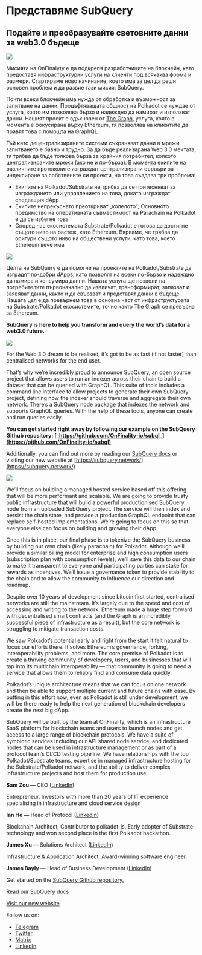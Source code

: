 # Представяме SubQuery

## Подайте и преобразувайте световните данни за web3.0 бъдеще

![](https://miro.medium.com/max/1400/1*J5u22qNxndcuCrFJ1mfGqg.png)

Мисията на OnFinalyty е да подкрепя разработчиците на блокчейн, като предоставя инфраструктурни услуги на клиенти под всякаква форма и размери. Стартираме ново начинание, което има за цел да реши основен проблем и да развие тази мисия: SubQuery.

Почти всеки блокчейн има нужда от обработка и възможност за запитване на данни. Процъфтяващата общност на Polkadot се нуждае от услуга, която им позволява бързо и надеждно да намират и използват данни. Нашият проект е вдъхновен от [The Graph](https://thegraph.com/), услуга, която в момента е фокусирана върху Ethereum, тя позволява на клиентите да правят това с помощта на GraphQL.

Тъй като децентрализираните системи съхраняват данни в мрежи, запитването е бавно и трудно. За да бъде реализирана Web 3.0 мечтата, тя трябва да бъде толкова бърза за крайния потребител, колкото централизираните мрежи (ако не и по-бърза). В момента екипите на различните протоколите изграждат централизирани сървъри за индексиране за собствените си проекти, но това създава три проблема:

- Екипите на Polkadot/Substrate не трябва да се притесняват за изграждането или управлението на това, докато изграждат следващия dApp
- Екипите непрекъснато преоткриват „колелото“; Основното предимство на оперативната съвместимост на Parachain на Polkadot е да се избегне това
- Според нас екосистемата Substrate/Polkadot е готова да достигне същото ниво на растеж, като Ethereum. Вярваме, че трябва да осигури същото ниво на обществени услуги, като това, което Ethereum вече има

![](https://miro.medium.com/max/1400/1*l4b4BXWkczVDaHyv30lLQQ.png)

Целта на SubQuery е да помогне на проектите на Polkadot/Substrate да изградят по-добри dApps, като позволят на всеки по-бързо и надеждно да намира и консумира данни. Нашата услуга ще позволи на потребителите първоначално да извличат, трансформират, запазват и заявяват данни, както и да свързват и представят данни в бъдеще. Нашата цел е да превърнем това в основна част от инфраструктурата на Substrate/Polkadot екосистемите, точно както The Graph се превърна за Ethereum.

**SubQuery is here to help you transform and query the world’s data for a web3.0 future.**

![](https://miro.medium.com/max/1000/1*IHstJG-hBwQzicLdWkGR5w.png)

For the Web 3.0 dream to be realised, it’s got to be as fast (if not faster) than centralised networks for the end user.

That’s why we’re incredibly proud to announce SubQuery, an open source project that allows users to run an indexer across their chain to build a dataset that can be queried with GraphQL. This suite of tools includes a command line interface to allow projects to generate their own SubQuery project, defining how the indexer should traverse and aggregate their own network. There’s a SubQuery node package that indexes the network and supports GraphQL queries. With the help of these tools, anyone can create and run queries easily.

**You can get started right away by following our example on the SubQuery Github repository: [_https://github.com/OnFinality-io/subql_](https://github.com/OnFinality-io/subql)**

Additionally, you can find out more by reading our [SubQuery docs](https://doc.subquery.network/) or visiting our new website at [https://subquery.network/](https://subquery.network/)

![](https://miro.medium.com/max/1000/1*3oA1Hvns1vrImTsmowO_Jw.png)

We’ll focus on building a managed hosted service based off this offering that will be more performant and scalable. We are going to provide trusty public infrastructure that will build a powerful productionised SubQuery node from an uploaded SubQuery project. The service will then index and persist the chain state, and provide a production GraphQL endpoint that can replace self-hosted implementations. We’re going to focus on this so that everyone else can focus on building and growing their dApp.

Once this is in place, our final phase is to tokenize the SubQuery business by building our own chain (likely parachain) for Polkadot. Although we’ll provide a similar billing model for enterprise and high consumption users (subscription plan with consumption levels), we’ll save this data to our chain to make it transparent to everyone and participating parties can stake for rewards as incentives. We’ll issue a governance token to provide stability to the chain and to allow the community to influence our direction and roadmap.

Despite over 10 years of development since bitcoin first started, centralised networks are still the mainstream. It’s largely due to the speed and cost of accessing and writing to the network. Ethereum made a huge step forward with decentralised smart contracts (and the Graph is an incredibly successful piece of infrastructure as a result), but the core network is struggling to mitigate transaction costs.

We saw Polkadot’s potential early and right from the start it felt natural to focus our efforts there. It solves Ethereum’s governance, forking, interoperability problems, and more. The core premise of Polkadot is to create a thriving community of developers, users, and businesses that will tap into its multichain interoperability — that community is going to need a service that allows them to reliably find and consume data quickly.

Polkadot’s unique architecture means that we can focus on one network and then be able to support multiple current and future chains with ease. By putting in this effort now, even as Polkadot is still under development, we will be there ready to help the next generation of blockchain developers create the next big dApp.

SubQuery will be built by the team at OnFinality, which is an infrastructure SaaS platform for blockchain teams and users to launch nodes and get access to a large range of blockchain protocols. We have a suite of symbiotic services including our API shared node service, and dedicated nodes that can be used in infrastructure management or as part of a protocol team’s CI/CD testing pipeline. We have relationships with the top Polkadot/Substrate teams, expertise in managed infrastructure hosting for the Substrate/Polkadot network, and the ability to deliver complex infrastructure projects and host them for production use.

**Sam Zou —** CEO ([LinkedIn](https://www.linkedin.com/in/sam-zou-5b8169a/))

Entrepreneur, Investors with more than 20 years of IT experience specialising in infrastructure and cloud service design

**Ian He —** Head of Protocol ([LinkedIn](https://www.linkedin.com/in/yin-he-7a266345/))

Blockchain Architect, Contributor to polkadot-js, Early adopter of Substrate technology and won second place in the first Polkadot hackathon.

**James Xu —** Solutions Architect ([LinkedIn](https://www.linkedin.com/in/zhexu/))

Infrastructure & Application Architect, Award-winning software engineer.

**James Bayly** — Head of Business Development ([LinkedIn](https://www.linkedin.com/in/james-bayly/))

Get started on the [SubQuery Github repository.](https://github.com/OnFinality-io/subql)

Read our [SubQuery docs](https://doc.subquery.network/)

[Visit our new website](https://subquery.network/)

Follow us on:

- [Telegram](https://t.me/subquerynetwork)
- [Twitter](https://twitter.com/subquerynetwork)
- [Matrix](https://matrix.to/#/%23subquery:matrix.org)
- [LinkedIn](https://www.linkedin.com/company/subquery)
